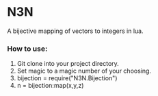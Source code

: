 # N3N
A bijective mapping of vectors to integers in lua.

### How to use:
1. Git clone into your project directory.
2. Set magic to a magic number of your choosing.
3. bijection = require("N3N.Bijection")
4. n = bijection:map(x,y,z)
